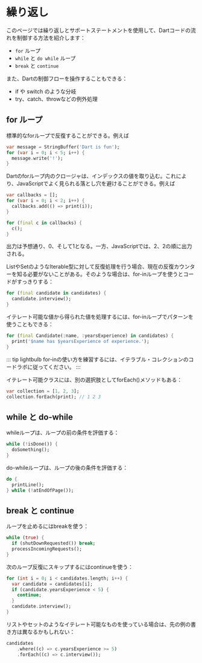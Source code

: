 # 繰り返し

このページでは繰り返しとサポートステートメントを使用して、Dartコードの流れを制御する方法を紹介します：

- `for` ループ
- `while` と `do while` ループ
- `break` と `continue`

また、Dartの制御フローを操作することもできる：

- if や switch のような分岐
- try、catch、throwなどの例外処理

## for ループ

標準的なforループで反復することができる。例えば

```dart
var message = StringBuffer('Dart is fun');
for (var i = 0; i < 5; i++) {
  message.write('!');
}
```

Dartのforループ内のクロージャは、インデックスの値を取り込む。これにより、JavaScriptでよく見られる落とし穴を避けることができる。例えば

```dart
var callbacks = [];
for (var i = 0; i < 2; i++) {
  callbacks.add(() => print(i));
}

for (final c in callbacks) {
  c();
}
```

出力は予想通り、0、そして1となる。一方、JavaScriptでは、2、2の順に出力される。

ListやSetのようなIterable型に対して反復処理を行う場合、現在の反復カウンターを知る必要がないことがある。そのような場合は、for-inループを使うとコードがすっきりする：

```dart
for (final candidate in candidates) {
  candidate.interview();
}
```

イテレート可能な値から得られた値を処理するには、for-inループでパターンを使うこともできる：

```dart
for (final Candidate(:name, :yearsExperience) in candidates) {
  print('$name has $yearsExperience of experience.');
}
```

::: tip lightbulb
for-inの使い方を練習するには、イテラブル・コレクションのコードラボに従ってください。
:::

イテレート可能クラスには、別の選択肢としてforEach()メソッドもある：

```dart
var collection = [1, 2, 3];
collection.forEach(print); // 1 2 3
```

## while と do-while

whileループは、ループの前の条件を評価する：

```dart
while (!isDone()) {
  doSomething();
}
```

do-whileループは、ループの後の条件を評価する：

```dart
do {
  printLine();
} while (!atEndOfPage());
```

## break と continue

ループを止めるにはbreakを使う：

```dart
while (true) {
  if (shutDownRequested()) break;
  processIncomingRequests();
}
```

次のループ反復にスキップするにはcontinueを使う：

```dart
for (int i = 0; i < candidates.length; i++) {
  var candidate = candidates[i];
  if (candidate.yearsExperience < 5) {
    continue;
  }
  candidate.interview();
}
```

リストやセットのようなイテレート可能なものを使っている場合は、先の例の書き方は異なるかもしれない：

```dart
candidates
    .where((c) => c.yearsExperience >= 5)
    .forEach((c) => c.interview());
```